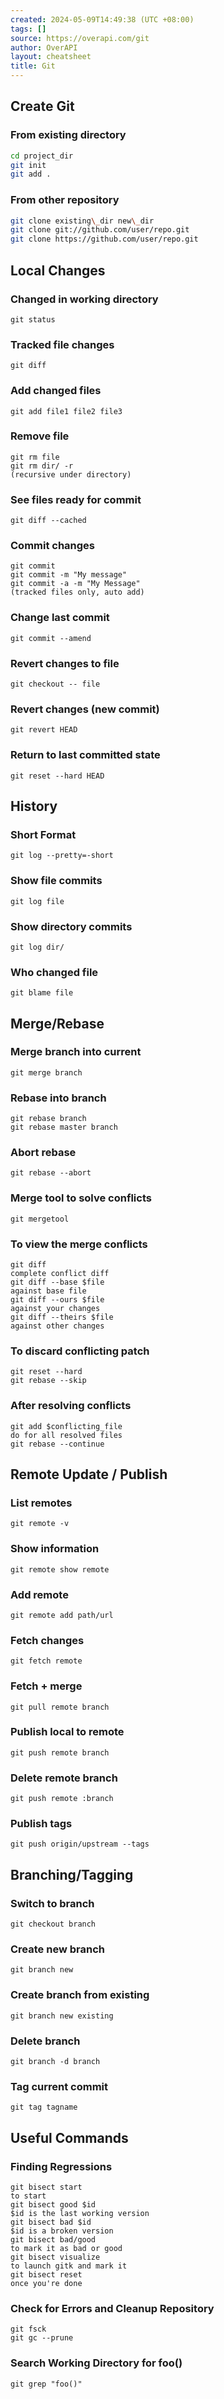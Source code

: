 ```yaml
---
created: 2024-05-09T14:49:38 (UTC +08:00)
tags: []
source: https://overapi.com/git
author: OverAPI
layout: cheatsheet
title: Git
---
```



## Create Git

### From existing directory

```bash
cd project_dir
git init
git add .
```

### From other repository

```bash
git clone existing\_dir new\_dir
git clone git://github.com/user/repo.git
git clone https://github.com/user/repo.git
```

## Local Changes

### Changed in working directory

```
git status
```

### Tracked file changes

```
git diff
```

### Add changed files

```
git add file1 file2 file3
```

### Remove file

```
git rm file
git rm dir/ -r
(recursive under directory)
```

### See files ready for commit

```
git diff --cached
```

### Commit changes

```
git commit
git commit -m "My message"
git commit -a -m "My Message"
(tracked files only, auto add)
```

### Change last commit

```
git commit --amend
```

### Revert changes to file

```
git checkout -- file
```

### Revert changes (new commit)

```
git revert HEAD
```

### Return to last committed state

```
git reset --hard HEAD
```

## History

### Short Format

```
git log --pretty=-short
```

### Show file commits

```
git log file
```

### Show directory commits

```
git log dir/
```

### Who changed file

```
git blame file
```

## Merge/Rebase

### Merge branch into current

```
git merge branch
```

### Rebase into branch

```
git rebase branch
git rebase master branch
```

### Abort rebase

```
git rebase --abort
```

### Merge tool to solve conflicts

```
git mergetool
```

### To view the merge conflicts

```
git diff
complete conflict diff
git diff --base $file
against base file
git diff --ours $file
against your changes
git diff --theirs $file
against other changes
```

### To discard conflicting patch

```
git reset --hard
git rebase --skip
```

### After resolving conflicts

```
git add $conflicting_file
do for all resolved files
git rebase --continue
```

## Remote Update / Publish

### List remotes

```
git remote -v
```

### Show information

```
git remote show remote
```

### Add remote

```
git remote add path/url
```

### Fetch changes

```
git fetch remote
```

### Fetch + merge

```
git pull remote branch
```

### Publish local to remote

```
git push remote branch
```

### Delete remote branch

```
git push remote :branch
```

### Publish tags

```
git push origin/upstream --tags
```

## Branching/Tagging

### Switch to branch

```
git checkout branch
```

### Create new branch

```
git branch new
```

### Create branch from existing

```
git branch new existing
```

### Delete branch

```
git branch -d branch
```

### Tag current commit

```
git tag tagname
```

## Useful Commands

### Finding Regressions

```
git bisect start
to start
git bisect good $id
$id is the last working version
git bisect bad $id
$id is a broken version
git bisect bad/good
to mark it as bad or good
git bisect visualize
to launch gitk and mark it
git bisect reset
once you're done
```

### Check for Errors and Cleanup Repository

```
git fsck
git gc --prune
```

### Search Working Directory for foo()

```
git grep "foo()"
```
